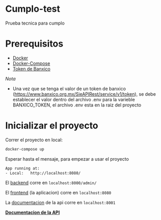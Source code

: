 # Cumplo-test

Prueba tecnica para cumplo

# Prerequisitos

- [Docker](https://docs.docker.com/install/)
- [Docker-Compose](https://docs.docker.com/compose/)
- [Token de Banxico](https://www.banxico.org.mx/SieAPIRest/service/v1/token)

*Nota*
- Una vez que se tenga el valor de un token de banxico (https://www.banxico.org.mx/SieAPIRest/service/v1/token), se debe establecer el valor dentro del archivo .env para la varieble BANXICO_TOKEN, el archivo .env esta en la raiz del proyecto


# Inicializar el proyecto

Correr el proyecto en local:

```bash
docker-compose up
```

Esperar hasta el mensaje, para empezar a usar el proyecto

```bash
App running at:
- Local:   http://localhost:8080/
```

El [backend](localhost:8000/admin/) corre en ```localhost:8000/admin/```

El [frontend](localhost:8080) (la aplicacion) corre en ```localhost:8080```

La [documentacion](localhost:8081) de la api corre en ```localhost:8001```

**[Documentacion de la API](backend/docs/api/currencies.md)**
